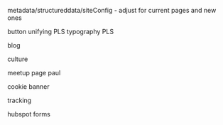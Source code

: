 metadata/structureddata/siteConfig - adjust for current pages and new ones

button unifying PLS typography PLS

blog

culture

meetup page paul

cookie banner

tracking

hubspot forms
